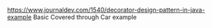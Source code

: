 https://www.journaldev.com/1540/decorator-design-pattern-in-java-example
Basic Covered through Car example
